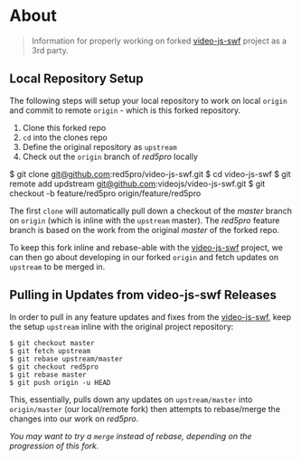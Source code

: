 # About
> Information for properly working on forked [video-js-swf](https://github.com/videojs/video-js-swf) project as a 3rd party.

## Local Repository Setup
The following steps will setup your local repository to work on local `origin` and commit to remote `origin` - which is this forked repository.

1. Clone this forked repo
2. `cd` into the clones repo
3. Define the original repository as `upstream`
4. Check out the `origin` branch of *red5pro* locally

$ git clone git@github.com:red5pro/video-js-swf.git
$ cd video-js-swf
$ git remote add updstream git@github.com:videojs/video-js-swf.git
$ git checkout -b feature/red5pro origin/feature/red5pro

The first `clone` will automatically pull down a checkout of the *master* branch on `origin` (which is inline with the `upstream` master). The *red5pro* feature branch is based on the work from the original *master* of the forked repo.

To keep this fork inline and rebase-able with the [video-js-swf](https://github.com/videojs/video-js-swf) project, we can then go about developing in our forked `origin` and fetch updates on `upstream` to be merged in.

## Pulling in Updates from video-js-swf Releases
In order to pull in any feature updates and fixes from the [video-js-swf](https://github.com/videojs/video-js-swf), keep the setup `upstream` inline with the original project repository:

```
$ git checkout master
$ git fetch upstream
$ git rebase upstream/master
$ git checkout red5pro
$ git rebase master
$ git push origin -u HEAD
```

This, essentially, pulls down any updates on `upstream/master` into `origin/master` (our local/remote fork) then attempts to rebase/merge the changes into our work on *red5pro*.

_You may want to try a `merge` instead of rebase, depending on the progression of this fork._
